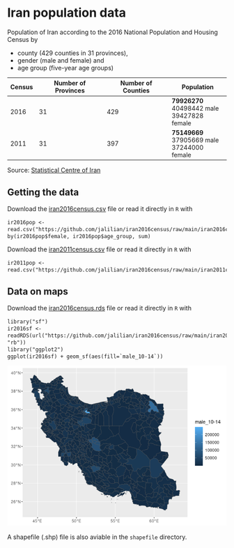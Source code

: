 # Iran population data
Population of Iran according to the 2016 National Population and Housing Census by 
  - county (429 counties in 31 provinces), 
  - gender (male and female) and 
  - age group (five-year age groups)
 
| Census      | Number of Provinces | Number of Counties | Population
| ----------- | ----------- | ----------- | ----------- |
| 2016        | 31          | 429         | **79926270** <br/> 40498442 male <br/> 39427828 female
| 2011        | 31          | 397         | **75149669** <br/> 37905669 male <br/> 37244000 female

Source: [Statistical Centre of Iran](https://www.amar.org.ir/english)

## Getting the data
Download the [iran2016census.csv](https://github.com/jalilian/iran2016census/raw/main/iran2016census.csv) file or read it directly in `R` with
```
ir2016pop <- read.csv("https://github.com/jalilian/iran2016census/raw/main/iran2016census.csv")
by(ir2016pop$female, ir2016pop$age_group, sum)
```
Download the [iran2011census.csv](https://github.com/jalilian/iran2016census/raw/main/iran2011census.csv) file or read it directly in `R` with
```
ir2011pop <- read.csv("https://github.com/jalilian/iran2016census/raw/main/iran2011census.csv")
```

## Data on maps
Download the [iran2016census.rds](https://github.com/jalilian/iran2016census/raw/main/iran2016census.rds) file or read it directly in `R` with
```
library("sf")
ir2016sf <- readRDS(url("https://github.com/jalilian/iran2016census/raw/main/iran2016census.rds", "rb"))
library("ggplot2")
ggplot(ir2016sf) + geom_sf(aes(fill=`male_10-14`))
```
![iran counties](shapefile/irancounties.png)

A shapefile (.shp) file is also aviable in the `shapefile` directory.
